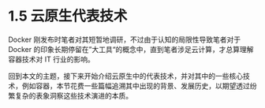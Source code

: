 # 1.5 云原生代表技术

Docker 刚发布时笔者对其短暂地调研，不过由于认知的局限性导致笔者对于 Docker 的印象长期停留在”大工具“的概念中，直到笔者涉足云计算，才总算理解容器技术对 IT 行业的影响。

回到本文的主题，接下来开始介绍云原生中的代表技术，并对其中的一些核心技术，例如容器，本节花费一些篇幅追溯其中出现的背景、发展历史，以期望透过纷繁复杂的表象洞察这些技术演进的本质。